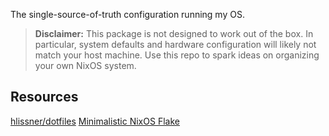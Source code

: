 The single-source-of-truth configuration running my OS.

> **Disclaimer:** This package is not designed to work out of the box. In 
> particular, system defaults and hardware configuration will likely not
> match your host machine. Use this repo to spark ideas on organizing your
> own NixOS system.

## Resources

[hlissner/dotfiles](https://github.com/hlissner/dotfiles)
[Minimalistic NixOS Flake](https://github.com/colemickens/nixos-flake-example)
